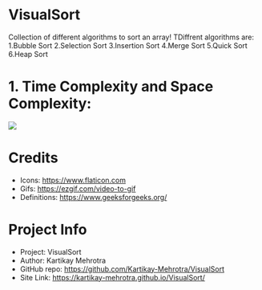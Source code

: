 
# VisualSort 

Collection of different algorithms to sort an array!
TDiffrent algorithms are:
1.Bubble Sort
2.Selection Sort
3.Insertion Sort
4.Merge Sort
5.Quick Sort
6.Heap Sort

# 1. Time Complexity and Space Complexity:

![](https://he-s3.s3.amazonaws.com/media/uploads/c950295.png)




# Credits

- Icons: https://www.flaticon.com
- Gifs: https://ezgif.com/video-to-gif
- Definitions: https://www.geeksforgeeks.org/

# Project Info

- Project: VisualSort
- Author:  Kartikay Mehrotra
- GitHub repo: https://github.com/Kartikay-Mehrotra/VisualSort
- Site Link: https://kartikay-mehrotra.github.io/VisualSort/
 
